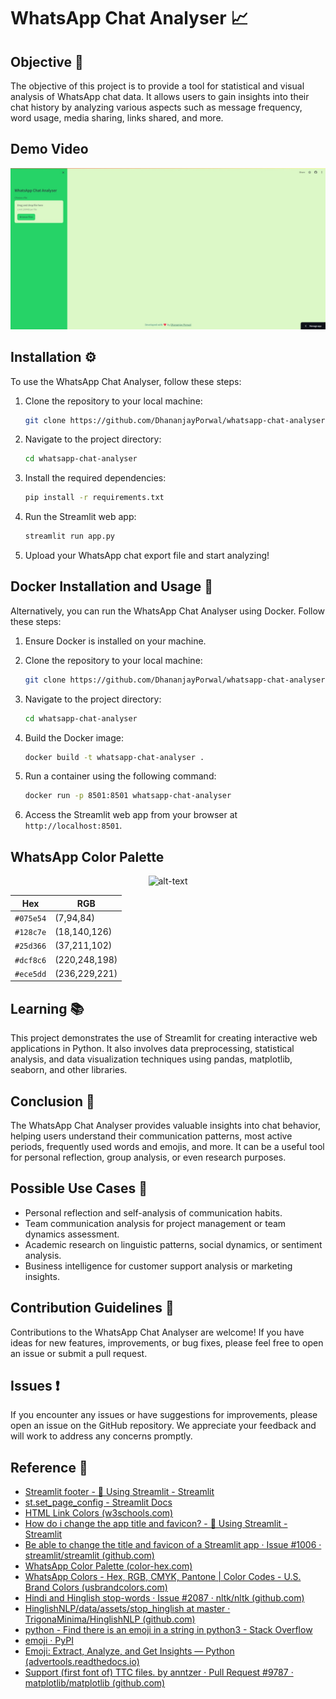 # WhatsApp Chat Analyser 📈

## Objective 🎯

The objective of this project is to provide a tool for statistical and visual analysis of WhatsApp chat data. It allows users to gain insights into their chat history by analyzing various aspects such as message frequency, word usage, media sharing, links shared, and more.

## Demo Video

[![WhatsApp Chat Analyser Demo Video](https://raw.githubusercontent.com/DhananjayPorwal/whatsapp-chat-analyser/main/demo-screenshot.jpeg)](https://drive.google.com/file/d/1CLglp0d50_7h5RKumreh0X8gzdGpaDbG/view?usp=sharing)



## Installation ⚙️

To use the WhatsApp Chat Analyser, follow these steps:

1. Clone the repository to your local machine:
   ```bash
   git clone https://github.com/DhananjayPorwal/whatsapp-chat-analyser.git
   ```
2. Navigate to the project directory:
   ```bash
   cd whatsapp-chat-analyser
   ```
3. Install the required dependencies:
   ```bash
   pip install -r requirements.txt
   ```
4. Run the Streamlit web app:
   ```bash
   streamlit run app.py
   ```
5. Upload your WhatsApp chat export file and start analyzing!

## Docker Installation and Usage 🐳

Alternatively, you can run the WhatsApp Chat Analyser using Docker. Follow these steps:

1. Ensure Docker is installed on your machine.
2. Clone the repository to your local machine:

   ```bash
   git clone https://github.com/DhananjayPorwal/whatsapp-chat-analyser.git
   ```

3. Navigate to the project directory:
   ```bash
   cd whatsapp-chat-analyser
   ```
4. Build the Docker image:
   ```bash
   docker build -t whatsapp-chat-analyser .
   ```
5. Run a container using the following command:
   ```bash
   docker run -p 8501:8501 whatsapp-chat-analyser
   ```
6. Access the Streamlit web app from your browser at `http://localhost:8501`.

## WhatsApp Color Palette

<center><img src="https://i.imgur.com/m0w84VM.png" alt="alt-text" style="width:20%;">

| Hex       | RGB           |
| --------- | ------------- |
| `#075e54` | (7,94,84)     |
| `#128c7e` | (18,140,126)  |
| `#25d366` | (37,211,102)  |
| `#dcf8c6` | (220,248,198) |
| `#ece5dd` | (236,229,221) |

</center>

## Learning 📚

This project demonstrates the use of Streamlit for creating interactive web applications in Python. It also involves data preprocessing, statistical analysis, and data visualization techniques using pandas, matplotlib, seaborn, and other libraries.

## Conclusion 🌟

The WhatsApp Chat Analyser provides valuable insights into chat behavior, helping users understand their communication patterns, most active periods, frequently used words and emojis, and more. It can be a useful tool for personal reflection, group analysis, or even research purposes.

## Possible Use Cases 🚀

- Personal reflection and self-analysis of communication habits.
- Team communication analysis for project management or team dynamics assessment.
- Academic research on linguistic patterns, social dynamics, or sentiment analysis.
- Business intelligence for customer support analysis or marketing insights.

## Contribution Guidelines 🤝

Contributions to the WhatsApp Chat Analyser are welcome! If you have ideas for new features, improvements, or bug fixes, please feel free to open an issue or submit a pull request.

## Issues ❗

If you encounter any issues or have suggestions for improvements, please open an issue on the GitHub repository. We appreciate your feedback and will work to address any concerns promptly.

## Reference 👥

- [Streamlit footer - 🎈 Using Streamlit - Streamlit](https://discuss.streamlit.io/t/streamlit-footer/12181)
- [st.set_page_config - Streamlit Docs](https://docs.streamlit.io/library/api-reference/utilities/st.set_page_config)
- [HTML Link Colors (w3schools.com)](https://www.w3schools.com/html/html_links_colors.asp)
- [How do i change the app title and favicon? - 🎈 Using Streamlit - Streamlit](https://discuss.streamlit.io/t/how-do-i-change-the-app-title-and-favicon/1654/4)
- [Be able to change the title and favicon of a Streamlit app · Issue #1006 · streamlit/streamlit (github.com)](https://github.com/streamlit/streamlit/issues/1006)
- [WhatsApp Color Palette (color-hex.com)](https://www.color-hex.com/color-palette/110833)
- [WhatsApp Colors - Hex, RGB, CMYK, Pantone | Color Codes - U.S. Brand Colors (usbrandcolors.com)](https://usbrandcolors.com/whatsapp-colors/)
- [Hindi and Hinglish stop-words · Issue #2087 · nltk/nltk (github.com)](https://github.com/nltk/nltk/issues/2087)
- [HinglishNLP/data/assets/stop_hinglish at master · TrigonaMinima/HinglishNLP (github.com)](https://github.com/TrigonaMinima/HinglishNLP/blob/master/data/assets/stop_hinglish)
- [python - Find there is an emoji in a string in python3 - Stack Overflow](https://stackoverflow.com/questions/36216665/find-there-is-an-emoji-in-a-string-in-python3)
- [emoji · PyPI](https://pypi.org/project/emoji/)
- [Emoji: Extract, Analyze, and Get Insights — Python (advertools.readthedocs.io)](https://advertools.readthedocs.io/en/master/advertools.emoji.html)
- [Support (first font of) TTC files. by anntzer · Pull Request #9787 · matplotlib/matplotlib (github.com)](https://github.com/matplotlib/matplotlib/pull/9787)
